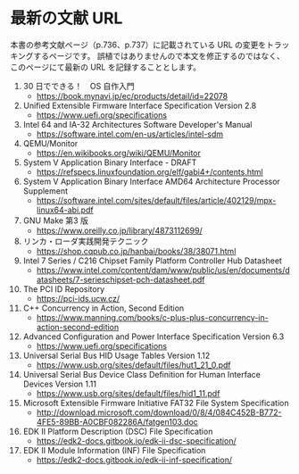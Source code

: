 # 最新の文献 URL

本書の参考文献ページ（p.736、p.737）に記載されている URL の変更をトラッキングするページです。
誤植ではありませんので本文を修正するのではなく、このページにて最新の URL を記録することとします。

1. 30 日でできる！　OS 自作入門
    - https://book.mynavi.jp/ec/products/detail/id=22078
2. Unified Extensible Firmware Interface Specification Version 2.8
    - https://www.uefi.org/specifications
3. Intel 64 and IA-32 Architectures Software Developer's Manual
    - https://software.intel.com/en-us/articles/intel-sdm
4. QEMU/Monitor
    - https://en.wikibooks.org/wiki/QEMU/Monitor
5. System V Application Binary Interface - DRAFT
    - https://refspecs.linuxfoundation.org/elf/gabi4+/contents.html
6. System V Application Binary Interface AMD64 Architecture Processor Supplement
    - https://software.intel.com/sites/default/files/article/402129/mpx-linux64-abi.pdf
7. GNU Make 第3 版
    - https://www.oreilly.co.jp/library/4873112699/
8. リンカ・ローダ実践開発テクニック
    - https://shop.cqpub.co.jp/hanbai/books/38/38071.html
9. Intel 7 Series / C216 Chipset Family Platform Controller Hub Datasheet
    - https://www.intel.com/content/dam/www/public/us/en/documents/datasheets/7-serieschipset-pch-datasheet.pdf
10. The PCI ID Repository
    - https://pci-ids.ucw.cz/
11. C++ Concurrency in Action, Second Edition
    - https://www.manning.com/books/c-plus-plus-concurrency-in-action-second-edition
12. Advanced Configuration and Power Interface Specification Version 6.3
    - https://www.uefi.org/specifications
13. Universal Serial Bus HID Usage Tables Version 1.12
    - https://www.usb.org/sites/default/files/hut1_21_0.pdf
14. Universal Serial Bus Device Class Definition for Human Interface Devices Version 1.11
    - https://www.usb.org/sites/default/files/hid1_11.pdf
15. Microsoft Extensible Firmware Initiative FAT32 File System Specification
    - http://download.microsoft.com/download/0/8/4/084C452B-B772-4FE5-89BB-A0CBF082286A/fatgen103.doc
16. EDK II Platform Description (DSC) File Specification
     - https://edk2-docs.gitbook.io/edk-ii-dsc-specification/
17. EDK II Module Information (INF) File Specification
    - https://edk2-docs.gitbook.io/edk-ii-inf-specification/
